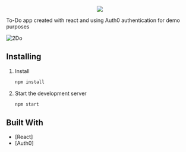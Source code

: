 <p align="center">
  <img src="https://imgur.com/PAISndg.png">
</p>

To-Do app created with react and using Auth0 authentication for demo purposes

![2Do](https://i.imgur.com/bRcvhNP.png)

## Installing

1. Install

   ```sh
   npm install 
   ```

2. Start the development server

   ```sh
   npm start
   ```

## Built With

* [React]
* [Auth0]
